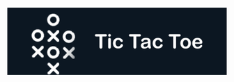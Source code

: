 [![banner](https://raw.githubusercontent.com/khe4oyan/repo_banners/main/banners/tic_tac_toe.png)](https://khe4oyan.github.io/tic_tac_toe/)